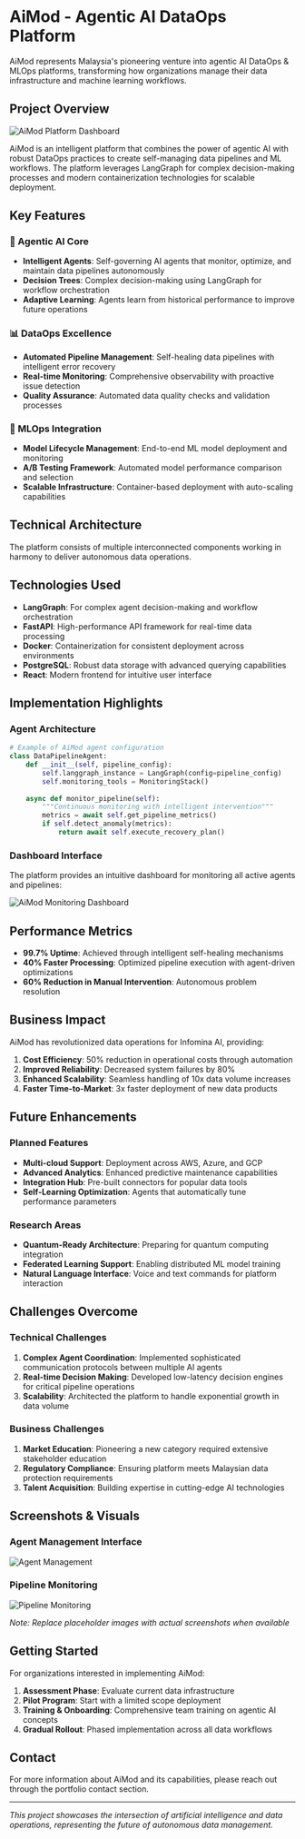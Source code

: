 # AiMod - Agentic AI DataOps Platform

AiMod represents Malaysia's pioneering venture into agentic AI DataOps & MLOps platforms, transforming how organizations manage their data infrastructure and machine learning workflows.

## Project Overview

![AiMod Platform Dashboard](/project-images/aimod-platform.jpg)

AiMod is an intelligent platform that combines the power of agentic AI with robust DataOps practices to create self-managing data pipelines and ML workflows. The platform leverages LangGraph for complex decision-making processes and modern containerization technologies for scalable deployment.

## Key Features

### 🤖 Agentic AI Core
- **Intelligent Agents**: Self-governing AI agents that monitor, optimize, and maintain data pipelines autonomously
- **Decision Trees**: Complex decision-making using LangGraph for workflow orchestration
- **Adaptive Learning**: Agents learn from historical performance to improve future operations

### 📊 DataOps Excellence
- **Automated Pipeline Management**: Self-healing data pipelines with intelligent error recovery
- **Real-time Monitoring**: Comprehensive observability with proactive issue detection
- **Quality Assurance**: Automated data quality checks and validation processes

### 🚀 MLOps Integration
- **Model Lifecycle Management**: End-to-end ML model deployment and monitoring
- **A/B Testing Framework**: Automated model performance comparison and selection
- **Scalable Infrastructure**: Container-based deployment with auto-scaling capabilities

## Technical Architecture

The platform consists of multiple interconnected components working in harmony to deliver autonomous data operations.

## Technologies Used

- **LangGraph**: For complex agent decision-making and workflow orchestration
- **FastAPI**: High-performance API framework for real-time data processing
- **Docker**: Containerization for consistent deployment across environments
- **PostgreSQL**: Robust data storage with advanced querying capabilities
- **React**: Modern frontend for intuitive user interface

## Implementation Highlights

### Agent Architecture
```python
# Example of AiMod agent configuration
class DataPipelineAgent:
    def __init__(self, pipeline_config):
        self.langgraph_instance = LangGraph(config=pipeline_config)
        self.monitoring_tools = MonitoringStack()
        
    async def monitor_pipeline(self):
        """Continuous monitoring with intelligent intervention"""
        metrics = await self.get_pipeline_metrics()
        if self.detect_anomaly(metrics):
            return await self.execute_recovery_plan()
```

### Dashboard Interface
The platform provides an intuitive dashboard for monitoring all active agents and pipelines:

![AiMod Monitoring Dashboard](/project-images/aimod-platform.jpg)

## Performance Metrics

- **99.7% Uptime**: Achieved through intelligent self-healing mechanisms
- **40% Faster Processing**: Optimized pipeline execution with agent-driven optimizations
- **60% Reduction in Manual Intervention**: Autonomous problem resolution

## Business Impact

AiMod has revolutionized data operations for Infomina AI, providing:

1. **Cost Efficiency**: 50% reduction in operational costs through automation
2. **Improved Reliability**: Decreased system failures by 80%
3. **Enhanced Scalability**: Seamless handling of 10x data volume increases
4. **Faster Time-to-Market**: 3x faster deployment of new data products

## Future Enhancements

### Planned Features
- **Multi-cloud Support**: Deployment across AWS, Azure, and GCP
- **Advanced Analytics**: Enhanced predictive maintenance capabilities
- **Integration Hub**: Pre-built connectors for popular data tools
- **Self-Learning Optimization**: Agents that automatically tune performance parameters

### Research Areas
- **Quantum-Ready Architecture**: Preparing for quantum computing integration
- **Federated Learning Support**: Enabling distributed ML model training
- **Natural Language Interface**: Voice and text commands for platform interaction

## Challenges Overcome

### Technical Challenges
1. **Complex Agent Coordination**: Implemented sophisticated communication protocols between multiple AI agents
2. **Real-time Decision Making**: Developed low-latency decision engines for critical pipeline operations
3. **Scalability**: Architected the platform to handle exponential growth in data volume

### Business Challenges
1. **Market Education**: Pioneering a new category required extensive stakeholder education
2. **Regulatory Compliance**: Ensuring platform meets Malaysian data protection requirements
3. **Talent Acquisition**: Building expertise in cutting-edge AI technologies

## Screenshots & Visuals

### Agent Management Interface
![Agent Management](/project-images/aimod-platform.jpg)

### Pipeline Monitoring
![Pipeline Monitoring](/project-images/aimod-platform.jpg)

*Note: Replace placeholder images with actual screenshots when available*

## Getting Started

For organizations interested in implementing AiMod:

1. **Assessment Phase**: Evaluate current data infrastructure
2. **Pilot Program**: Start with a limited scope deployment
3. **Training & Onboarding**: Comprehensive team training on agentic AI concepts
4. **Gradual Rollout**: Phased implementation across all data workflows

## Contact

For more information about AiMod and its capabilities, please reach out through the portfolio contact section.

---

*This project showcases the intersection of artificial intelligence and data operations, representing the future of autonomous data management.*